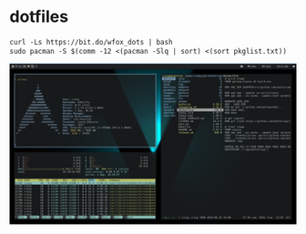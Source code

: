 # dotfiles

```
curl -Ls https://bit.do/wfox_dots | bash
sudo pacman -S $(comm -12 <(pacman -Slq | sort) <(sort pkglist.txt))
```

![bspwm](https://raw.githubusercontent.com/Wh1t3Fox/dotfiles/master/screenshots/2019-07-05-193048_1920x1080_scrot.png)
